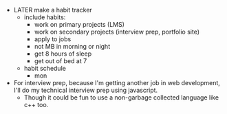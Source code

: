 - LATER make a habit tracker
	- include habits:
		- work on primary projects (LMS)
		- work on secondary projects (interview prep, portfolio site)
		- apply to jobs
		- not MB in morning or night
		- get 8 hours of sleep
		- get out of bed at 7
	- habit schedule
		- mon
- For interview prep, because I'm getting another job in web development, I'll do my technical interview prep using javascript.
	- Though it could be fun to use a non-garbage collected language like c++ too.
